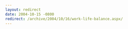 ```yaml
---
layout: redirect
date: 2004-10-15 -0800
redirect: /archive/2004/10/16/work-life-balance.aspx/
---
```

